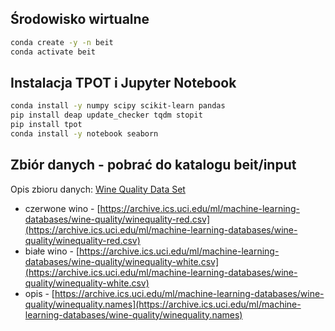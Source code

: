 ## Środowisko wirtualne

```bash
conda create -y -n beit
conda activate beit
```

## Instalacja TPOT i Jupyter Notebook

```bash
conda install -y numpy scipy scikit-learn pandas
pip install deap update_checker tqdm stopit
pip install tpot
conda install -y notebook seaborn
```

## Zbiór danych - pobrać do katalogu beit/input

Opis zbioru danych: [Wine Quality Data Set](https://archive.ics.uci.edu/ml/datasets/Wine+Quality)

* czerwone wino - [https://archive.ics.uci.edu/ml/machine-learning-databases/wine-quality/winequality-red.csv](https://archive.ics.uci.edu/ml/machine-learning-databases/wine-quality/winequality-red.csv)
* białe wino - [https://archive.ics.uci.edu/ml/machine-learning-databases/wine-quality/winequality-white.csv](https://archive.ics.uci.edu/ml/machine-learning-databases/wine-quality/winequality-white.csv)
* opis - [https://archive.ics.uci.edu/ml/machine-learning-databases/wine-quality/winequality.names](https://archive.ics.uci.edu/ml/machine-learning-databases/wine-quality/winequality.names)

